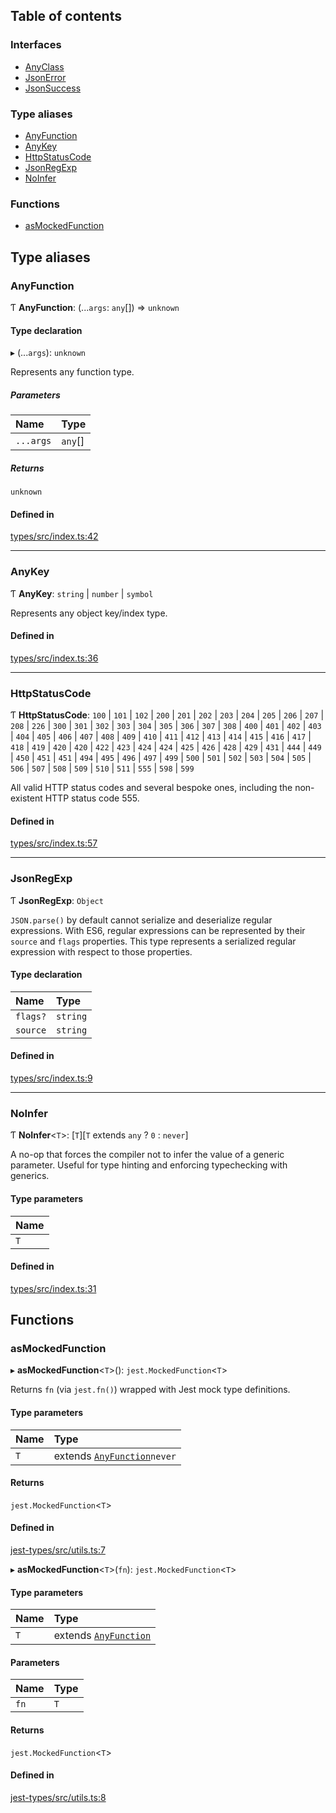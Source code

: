 ## Table of contents

### Interfaces

- [AnyClass][1]
- [JsonError][2]
- [JsonSuccess][3]

### Type aliases

- [AnyFunction][4]
- [AnyKey][5]
- [HttpStatusCode][6]
- [JsonRegExp][7]
- [NoInfer][8]

### Functions

- [asMockedFunction][9]

## Type aliases

### AnyFunction

Ƭ **AnyFunction**: (...`args`: `any`\[]) => `unknown`

#### Type declaration

▸ (...`args`): `unknown`

Represents any function type.

##### Parameters

| Name      | Type     |
| :-------- | :------- |
| `...args` | `any`\[] |

##### Returns

`unknown`

#### Defined in

[types/src/index.ts:42][10]

---

### AnyKey

Ƭ **AnyKey**: `string` | `number` | `symbol`

Represents any object key/index type.

#### Defined in

[types/src/index.ts:36][11]

---

### HttpStatusCode

Ƭ **HttpStatusCode**: `100` | `101` | `102` | `200` | `201` | `202` | `203` |
`204` | `205` | `206` | `207` | `208` | `226` | `300` | `301` | `302` | `303` |
`304` | `305` | `306` | `307` | `308` | `400` | `401` | `402` | `403` | `404` |
`405` | `406` | `407` | `408` | `409` | `410` | `411` | `412` | `413` | `414` |
`415` | `416` | `417` | `418` | `419` | `420` | `420` | `422` | `423` | `424` |
`424` | `425` | `426` | `428` | `429` | `431` | `444` | `449` | `450` | `451` |
`451` | `494` | `495` | `496` | `497` | `499` | `500` | `501` | `502` | `503` |
`504` | `505` | `506` | `507` | `508` | `509` | `510` | `511` | `555` | `598` |
`599`

All valid HTTP status codes and several bespoke ones, including the non-existent
HTTP status code 555.

#### Defined in

[types/src/index.ts:57][12]

---

### JsonRegExp

Ƭ **JsonRegExp**: `Object`

`JSON.parse()` by default cannot serialize and deserialize regular expressions.
With ES6, regular expressions can be represented by their `source` and `flags`
properties. This type represents a serialized regular expression with respect to
those properties.

#### Type declaration

| Name     | Type     |
| :------- | :------- |
| `flags?` | `string` |
| `source` | `string` |

#### Defined in

[types/src/index.ts:9][13]

---

### NoInfer

Ƭ **NoInfer**<`T`>: \[`T`]\[`T` extends `any` ? `0` : `never`]

A no-op that forces the compiler not to infer the value of a generic parameter.
Useful for type hinting and enforcing typechecking with generics.

#### Type parameters

| Name |
| :--- |
| `T`  |

#### Defined in

[types/src/index.ts:31][14]

## Functions

### asMockedFunction

▸ **asMockedFunction**<`T`>(): `jest.MockedFunction`<`T`>

Returns `fn` (via `jest.fn()`) wrapped with Jest mock type definitions.

#### Type parameters

| Name | Type                              |
| :--- | :-------------------------------- |
| `T`  | extends [`AnyFunction`][4]`never` |

#### Returns

`jest.MockedFunction`<`T`>

#### Defined in

[jest-types/src/utils.ts:7][15]

▸ **asMockedFunction**<`T`>(`fn`): `jest.MockedFunction`<`T`>

#### Type parameters

| Name | Type                       |
| :--- | :------------------------- |
| `T`  | extends [`AnyFunction`][4] |

#### Parameters

| Name | Type |
| :--- | :--- |
| `fn` | `T`  |

#### Returns

`jest.MockedFunction`<`T`>

#### Defined in

[jest-types/src/utils.ts:8][16]

[1]: interfaces/AnyClass.md
[2]: interfaces/JsonError.md
[3]: interfaces/JsonSuccess.md
[4]: README.md#anyfunction
[5]: README.md#anykey
[6]: README.md#httpstatuscode
[7]: README.md#jsonregexp
[8]: README.md#noinfer
[9]: README.md#asmockedfunction
[10]:
  https://github.com/Xunnamius/typescript-utils/blob/04529cb/packages/types/src/index.ts#L42
[11]:
  https://github.com/Xunnamius/typescript-utils/blob/04529cb/packages/types/src/index.ts#L36
[12]:
  https://github.com/Xunnamius/typescript-utils/blob/04529cb/packages/types/src/index.ts#L57
[13]:
  https://github.com/Xunnamius/typescript-utils/blob/04529cb/packages/types/src/index.ts#L9
[14]:
  https://github.com/Xunnamius/typescript-utils/blob/04529cb/packages/types/src/index.ts#L31
[15]:
  https://github.com/Xunnamius/typescript-utils/blob/04529cb/packages/jest-types/src/utils.ts#L7
[16]:
  https://github.com/Xunnamius/typescript-utils/blob/04529cb/packages/jest-types/src/utils.ts#L8
